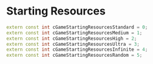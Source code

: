 # Starting Resources

```cpp title="Starting Resources Constants"
extern const int cGameStartingResourcesStandard = 0;
extern const int cGameStartingResourcesMedium = 1;
extern const int cGameStartingResourcesHigh = 2;
extern const int cGameStartingResourcesUltra = 3;
extern const int cGameStartingResourcesInfinite = 4;
extern const int cGameStartingResourcesRandom = 5;
```
